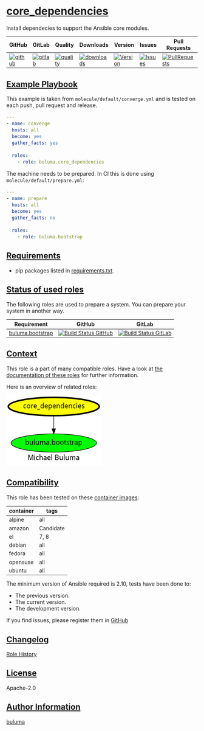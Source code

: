 # [core_dependencies](#core_dependencies)

Install dependecies to support the Ansible core modules.

|GitHub|GitLab|Quality|Downloads|Version|Issues|Pull Requests|
|------|------|-------|---------|-------|------|-------------|
|[![github](https://github.com/buluma/ansible-role-core_dependencies/workflows/Ansible%20Molecule/badge.svg)](https://github.com/buluma/ansible-role-core_dependencies/actions)|[![gitlab](https://gitlab.com/buluma/ansible-role-core_dependencies/badges/master/pipeline.svg)](https://gitlab.com/buluma/ansible-role-core_dependencies)|[![quality](https://img.shields.io/ansible/quality/57853)](https://galaxy.ansible.com/buluma/core_dependencies)|[![downloads](https://img.shields.io/ansible/role/d/57853)](https://galaxy.ansible.com/buluma/core_dependencies)|[![Version](https://img.shields.io/github/release/buluma/ansible-role-core_dependencies.svg)](https://github.com/buluma/ansible-role-core_dependencies/releases/)|[![Issues](https://img.shields.io/github/issues/buluma/ansible-role-core_dependencies.svg)](https://github.com/buluma/ansible-role-core_dependencies/issues/)|[![PullRequests](https://img.shields.io/github/issues-pr-closed-raw/buluma/ansible-role-core_dependencies.svg)](https://github.com/buluma/ansible-role-core_dependencies/pulls/)|

## [Example Playbook](#example-playbook)

This example is taken from `molecule/default/converge.yml` and is tested on each push, pull request and release.
```yaml
---
- name: converge
  hosts: all
  become: yes
  gather_facts: yes

  roles:
    - role: buluma.core_dependencies
```

The machine needs to be prepared. In CI this is done using `molecule/default/prepare.yml`:
```yaml
---
- name: prepare
  hosts: all
  become: yes
  gather_facts: no

  roles:
    - role: buluma.bootstrap
```



## [Requirements](#requirements)

- pip packages listed in [requirements.txt](https://github.com/buluma/ansible-role-core_dependencies/blob/main/requirements.txt).

## [Status of used roles](#status-of-requirements)

The following roles are used to prepare a system. You can prepare your system in another way.

| Requirement | GitHub | GitLab |
|-------------|--------|--------|
|[buluma.bootstrap](https://galaxy.ansible.com/buluma/bootstrap)|[![Build Status GitHub](https://github.com/buluma/ansible-role-bootstrap/workflows/Ansible%20Molecule/badge.svg)](https://github.com/buluma/ansible-role-bootstrap/actions)|[![Build Status GitLab ](https://gitlab.com/buluma/ansible-role-bootstrap/badges/master/pipeline.svg)](https://gitlab.com/buluma/ansible-role-bootstrap)|

## [Context](#context)

This role is a part of many compatible roles. Have a look at [the documentation of these roles](https://buluma.github.io/) for further information.

Here is an overview of related roles:

![dependencies](https://raw.githubusercontent.com/buluma/ansible-role-core_dependencies/png/requirements.png "Dependencies")

## [Compatibility](#compatibility)

This role has been tested on these [container images](https://hub.docker.com/u/buluma):

|container|tags|
|---------|----|
|alpine|all|
|amazon|Candidate|
|el|7, 8|
|debian|all|
|fedora|all|
|opensuse|all|
|ubuntu|all|

The minimum version of Ansible required is 2.10, tests have been done to:

- The previous version.
- The current version.
- The development version.



If you find issues, please register them in [GitHub](https://github.com/buluma/ansible-role-core_dependencies/issues)

## [Changelog](#changelog)

[Role History](https://github.com/buluma/ansible-role-core_dependencies/blob/master/CHANGELOG.md)

## [License](#license)

Apache-2.0

## [Author Information](#author-information)

[buluma](https://buluma.github.io/)
